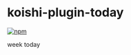 # koishi-plugin-today

[![npm](https://img.shields.io/npm/v/koishi-plugin-today?style=flat-square)](https://www.npmjs.com/package/koishi-plugin-today)

week today
